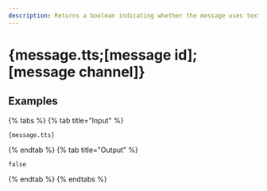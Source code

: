 ```yaml
---
description: Returns a boolean indicating whether the message uses text-to-speech or not.
---
```

# {message.tts;[message id];[message channel]}
## Examples
{% tabs %}
{% tab title="Input" %}
```text
{message.tts}
```
{% endtab %}
{% tab title="Output" %}
```text
false
```
{% endtab %}
{% endtabs %}